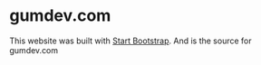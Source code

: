 # gumdev.com

This website was built with [Start Bootstrap](https://startbootstrap.com). And is the source for gumdev.com
